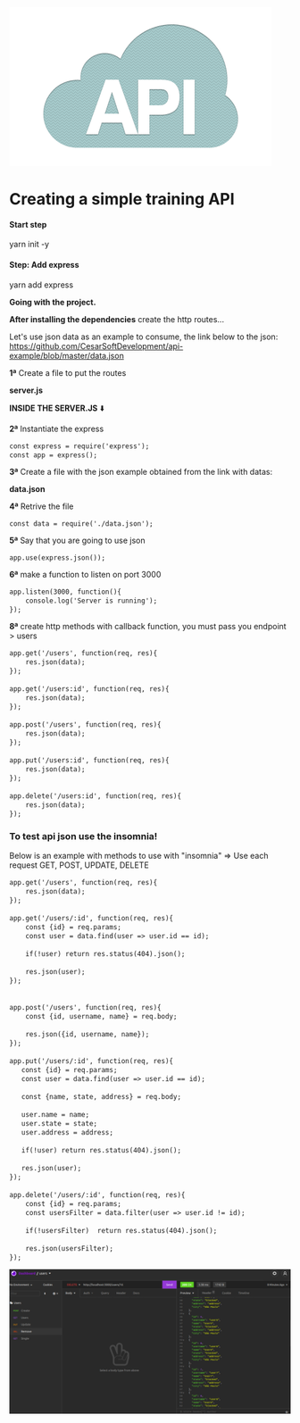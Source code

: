 
![Imagem][api]

[api]: api_image.png 

# Creating a simple training API

#### Start step

yarn init -y

#### Step: Add express

yarn add  express

__Going with the project.__

**After installing the dependencies** create the http routes...

Let's use json data as an example to consume, the link below to the json:
https://github.com/CesarSoftDevelopment/api-example/blob/master/data.json


**1ª** Create a file to put the routes  

**server.js**


**INSIDE THE SERVER.JS** ⬇️

**2ª** Instantiate the express  

```
const express = require('express');
const app = express();
```

**3ª** Create a file with the json example obtained from the link with datas:  

**data.json**

**4ª** Retrive the file  
```
const data = require('./data.json');
```

**5ª** Say that you are going to use json  
```
app.use(express.json());
```
**6ª** make a function to listen on port 3000
```
app.listen(3000, function(){
    console.log('Server is running');
});
```
**8ª** create http methods with callback function, 
you must pass you endpoint > users

```
app.get('/users', function(req, res){
    res.json(data);
});

app.get('/users:id', function(req, res){
    res.json(data);
});

app.post('/users', function(req, res){
    res.json(data);
});

app.put('/users:id', function(req, res){
    res.json(data);
});

app.delete('/users:id', function(req, res){
    res.json(data);
});
```

### To test api json use the insomnia!

Below is an example with methods to use with "insomnia" => Use each request GET, POST, UPDATE, DELETE
```
app.get('/users', function(req, res){
    res.json(data);
});

app.get('/users/:id', function(req, res){
    const {id} = req.params;
    const user = data.find(user => user.id == id);

    if(!user) return res.status(404).json();

    res.json(user);
});


app.post('/users', function(req, res){
    const {id, username, name} = req.body;

    res.json({id, username, name});
});

app.put('/users/:id', function(req, res){
   const {id} = req.params;
   const user = data.find(user => user.id == id);

   const {name, state, address} = req.body;

   user.name = name;
   user.state = state;
   user.address = address;

   if(!user) return res.status(404).json();

   res.json(user);
});

app.delete('/users/:id', function(req, res){
    const {id} = req.params;
    const usersFilter = data.filter(user => user.id != id);

    if(!usersFilter)  return res.status(404).json();

    res.json(usersFilter);
});

```

![Imagem][insomnia]

[insomnia]: insomnia.png 
